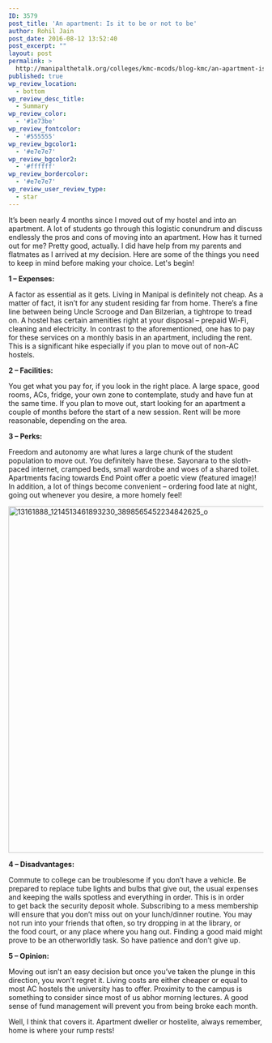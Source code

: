 ```yaml
---
ID: 3579
post_title: 'An apartment: Is it to be or not to be'
author: Rohil Jain
post_date: 2016-08-12 13:52:40
post_excerpt: ""
layout: post
permalink: >
  http://manipalthetalk.org/colleges/kmc-mcods/blog-kmc/an-apartment-is-it-to-be-or-not-to-be/
published: true
wp_review_location:
  - bottom
wp_review_desc_title:
  - Summary
wp_review_color:
  - '#1e73be'
wp_review_fontcolor:
  - '#555555'
wp_review_bgcolor1:
  - '#e7e7e7'
wp_review_bgcolor2:
  - '#ffffff'
wp_review_bordercolor:
  - '#e7e7e7'
wp_review_user_review_type:
  - star
---
```

It’s been nearly 4 months since I moved out of my hostel and into an apartment. A lot of students go through this logistic conundrum and discuss endlessly the pros and cons of moving into an apartment. How has it turned out for me? Pretty good, actually. I did have help from my parents and flatmates as I arrived at my decision. Here are some of the things you need to keep in mind before making your choice. Let's begin!

<strong>1 – Expenses: </strong>

A factor as essential as it gets. Living in Manipal is definitely not cheap. As a matter of fact, it isn’t for any student residing far from home. There’s a fine line between being Uncle Scrooge and Dan Bilzerian, a tightrope to tread on. A hostel has certain amenities right at your disposal – prepaid Wi-Fi, cleaning and electricity. In contrast to the aforementioned, one has to pay for these services on a monthly basis in an apartment, including the rent. This is a significant hike especially if you plan to move out of non-AC hostels.

<strong>2 – Facilities:</strong>

You get what you pay for, if you look in the right place. A large space, good rooms, ACs, fridge, your own zone to contemplate, study and have fun at the same time. If you plan to move out, start looking for an apartment a couple of months before the start of a new session. Rent will be more reasonable, depending on the area.

<strong>3 – Perks:</strong>

Freedom and autonomy are what lures a large chunk of the student population to move out. You definitely have these. Sayonara to the sloth-paced internet, cramped beds, small wardrobe and woes of a shared toilet. Apartments facing towards End Point offer a poetic view (featured image)! In addition, a lot of things become convenient – ordering food late at night, going out whenever you desire, a more homely feel!

<a href="http://manipalthetalk.net/wp-content/uploads/2016/08/13161888_1214513461893230_3898565452234842625_o.jpg" xlink="href"><img class="aligncenter wp-image-3594 size-large" src="http://manipalthetalk.net/wp-content/uploads/2016/08/13161888_1214513461893230_3898565452234842625_o-1024x684.jpg" alt="13161888_1214513461893230_3898565452234842625_o" width="1024" height="684" /></a>

<strong>4 – Disadvantages:</strong>

Commute to college can be troublesome if you don’t have a vehicle. Be prepared to replace tube lights and bulbs that give out, the usual expenses and keeping the walls spotless and everything in order. This is in order to get back the security deposit whole. Subscribing to a mess membership will ensure that you don’t miss out on your lunch/dinner routine. You may not run into your friends that often, so try dropping in at the library, or the food court, or any place where you hang out. Finding a good maid might prove to be an otherworldly task. So have patience and don’t give up.

<strong>5 – Opinion:</strong>

Moving out isn’t an easy decision but once you’ve taken the plunge in this direction, you won’t regret it. Living costs are either cheaper or equal to most AC hostels the university has to offer. Proximity to the campus is something to consider since most of us abhor morning lectures. A good sense of fund management will prevent you from being broke each month.

Well, I think that covers it. Apartment dweller or hostelite, always remember, home is where your rump rests!

&nbsp;